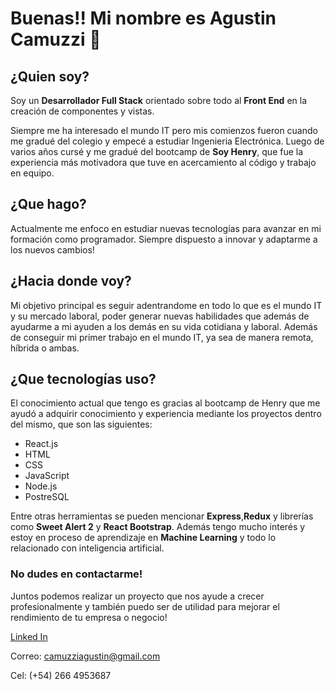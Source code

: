 # Buenas!! Mi nombre es Agustin Camuzzi 👋

## ¿Quien soy?
Soy un **Desarrollador Full Stack** orientado sobre todo al **Front End** en la creación de componentes y vistas. <br>

Siempre me ha interesado el mundo IT pero mis comienzos fueron cuando me gradué del colegio y empecé a estudiar Ingenieria Electrónica. Luego de varios años cursé y me gradué del bootcamp de **Soy Henry**, que fue la experiencia más motivadora que tuve en acercamiento al código y trabajo en equipo. 

## ¿Que hago?
Actualmente me enfoco en estudiar nuevas tecnologías para avanzar en mi formación como programador. Siempre dispuesto a innovar y adaptarme a los nuevos cambios!

## ¿Hacia donde voy?
Mi objetivo principal es seguir adentrandome en todo lo que es el mundo IT y su mercado laboral, poder generar nuevas habilidades que además de ayudarme a mi ayuden a los demás en su vida cotidiana y laboral. Además de conseguir mi primer trabajo en el mundo IT, ya sea de manera remota, híbrida o ambas.

## ¿Que tecnologías uso?
El conocimiento actual que tengo es gracias al bootcamp de Henry que me ayudó a adquirir conocimiento y experiencia mediante los proyectos dentro del mismo, que son las siguientes:<br>
- React.js
- HTML
- CSS
- JavaScript
- Node.js
- PostreSQL<br>

Entre otras herramientas se pueden mencionar **Express**,**Redux** y librerías como **Sweet Alert 2** y **React Bootstrap**. Además tengo mucho interés y estoy en proceso de aprendizaje en **Machine Learning** y todo lo relacionado con inteligencia artificial.

### No dudes en contactarme!
Juntos podemos realizar un proyecto que nos ayude a crecer profesionalmente y también puedo ser de utilidad para mejorar el rendimiento de tu empresa o negocio!<br>

[Linked In](https://www.linkedin.com/in/agustin-camuzzi-3a9b81272/)<br>

Correo: camuzziagustin@gmail.com<br>

Cel: (+54) 266 4953687



<!--
**Camuzzi/Camuzzi** is a ✨ _special_ ✨ repository because its `README.md` (this file) appears on your GitHub profile.

Here are some ideas to get you started:

- 🔭 I’m currently working on ...
- 🌱 I’m currently learning ...
- 👯 I’m looking to collaborate on ...
- 🤔 I’m looking for help with ...
- 💬 Ask me about ...
- 📫 How to reach me: ...
- 😄 Pronouns: ...
- ⚡ Fun fact: ...
-->
